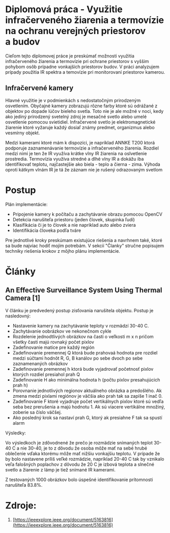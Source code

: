 # Diplomová práca - Využitie infračerveného žiarenia a termovízie na ochranu verejných priestorov a budov


Cieľom tejto diplomovej práce je preskúmať možnosti využitia infračerveného žiarenia a termovízie pri ochrane priestorov 
s vyššim pohybom osôb prípadne vonkajších priestorov budov. V práci analyzujem prípady použitia IR spektra a temovízie pri monitorovaní priestorov kamerou. 

## Infračervené kamery

Hlavné využitie je v podmienkách s nedostatočným prirodzeným osvetlením. Obyčajné kamery zobrazujú rôzne farby ktoré sú odrážané z objektov po dopade lúčov bieleho svetla. Toto nie je ale možné v noci, kedy ako jediný prirodzený svetelný zdroj je mesačné svetlo alebo umelé osvetlenie pomocou svietidiel. Infračervené svetlo je elektromagnetické žiarenie ktoré vyžaruje každý dosiaľ známy predmet, organizmus alebo vesmírny objekt.

Medzi kamerami ktoré mám k dispozíci, je napríklad ANNKE T200 ktorá podporuje zaznamenávanie termovízie a infračerveného žiarenia. Rozdiel medzi nimi je ten že IR využíva krátke vlny IR žiarenia na oslvetlenie prostredia. Termovízia využíva stredné a dlhé vlny IR a dokážu iba identifikovať teplotu, najčastejšie ako biela - teplo a čierna - zima. Výhoda oproti kátkym vlnám IR je tá že záznam nie je rušený odrazovaným svetlom

# Postup 

Plán implementácie:
- Pripojenie kamery k počítaču a zachytávanie obrazu pomocou OpenCV
- Detekcia narušiteľa priestoru (jeden človek, skupinka ľudí)
- Klasifikácia či je to človek a nie napriklad auto alebo zviera
- Identifikácia človeka podľa tváre

Pre jednotlivé kroky preskúmam existujúce riešenia a navrhnem také, ktoré sa bude najviac hodiť mojím potrebám. V sekcií "Članky" stručne popisujem techniky riešenia krokov z môjho plánu implementácie.

# Články

## An Effective Surveillance System Using Thermal Camera [1]

V článku je predvedený postup zisťovania narušitela objektu. Postup je nasledovný:

- Nastavenie kamery na zachytávanie teploty v rozmädzí 30-40 C.
- Zachytávanie oobrázkov ve nekonečnom cykle
- Rozdelenie jednodtlivých obrázkov na časti o veľkosti m x n pričom všetky časti majú rovnaký počet pixlov
- Zadefinovanie matice pre každý región
- Zadefinovanie premennej Q ktorá bude prahovaá hodnota pre rozdiel medzi súčtami hodnôt R, G, B kanálov po sebe dvoch po sebe zaznamenaných obrázkov
- Zadefinovanie premennej h ktorá bude vyjadrovať početnosť pixlov ktorých rozdiel presiahol prah Q
- Zadefinovanie H ako minimálna hodnota h (počtu pixlov presahujúcich prah h)
- Porovnanie jednotlivých regionov aktuálneho obrázka a predošlého. Ak zmena medzi pixlami regiónov je väčšia ako prah tak sa zapíše 1 inač 0.
- Zadefinovanie F ktoré vyjadruje počet vertikálnych pixlov ktoré sú vedľa seba bez prerušenia a majú hodnotu 1. Ak sú viacere vertikálne množiný, zoberie sa číslo väčšej.
- Ako posledný krok sa nastaví prah G, ktorý ak presiahne F tak sa spustí alarm

Výsledky: 

Vo výsledkoch je zdôvodnené že prečo je rozmädzie snímaných teplot 30-40 C a nie 30-40, je to z dôvodu že osoba môže mať na sebé hrubé oblečenie vďaka ktorému môže mať nižšiu vonkajšiu teplotu. V prípade že by bolo nastavene príliš veľké rozmädzie, napríklad 20-40 C tak by vznikalo veľa falošných poplachov z dôvodu že 20 C je izbová teplota a slnečné svetlo a žiarenie z lámp je tiež snímané IR kamerami. 

Z testovaných 1000 obrázkov bolo úspešné identifikovanie prítomnosti narušiteľa 83.8%.

# Zdroje:

1. [https://ieeexplore.ieee.org/document/5163816](https://ieeexplore.ieee.org/document/5163816)
